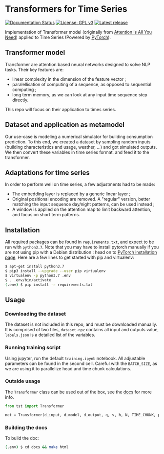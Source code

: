 # Transformers for Time Series

[![Documentation Status](https://readthedocs.org/projects/timeseriestransformer/badge/?version=latest)](https://timeseriestransformer.readthedocs.io/en/latest/?badge=latest) [![License: GPL v3](https://img.shields.io/badge/License-GPLv3-blue.svg)](https://www.gnu.org/licenses/gpl-3.0) [![Latest release](https://img.shields.io/github/release/maxjcohen/transformer.svg)](https://github.com/maxjcohen/transformer/releases/latest)

Implementation of Transformer model (originally from [Attention is All You Need](https://arxiv.org/abs/1706.03762)) applied to Time Series (Powered by [PyTorch](https://pytorch.org/)).

## Transformer model

Transformer are attention based neural networks designed to solve NLP tasks. Their key features are:

- linear complexity in the dimension of the feature vector ;
- paralellisation of computing of a sequence, as opposed to sequential computing ;
- long term memory, as we can look at any input time sequence step directly.

This repo will focus on their application to times series.

## Dataset and application as metamodel

Our use-case is modeling a numerical simulator for building consumption prediction. To this end, we created a dataset by sampling random inputs (building characteristics and usage, weather, ...) and got simulated outputs. We then convert these variables in time series format, and feed it to the transformer.

## Adaptations for time series

In order to perform well on time series, a few adjustments had to be made:

- The embedding layer is replaced by a generic linear layer ;
- Original positional encoding are removed. A "regular" version, better matching the input sequence day/night patterns, can be used instead ;
- A window is applied on the attention map to limit backward attention, and focus on short term patterns.

## Installation

All required packages can be found in `requirements.txt`, and expect to be run with `python3.7`. Note that you may have to install pytorch manually if you are not using pip with a Debian distribution : head on to [PyTorch installation page](https://pytorch.org/get-started/locally/). Here are a few lines to get started with pip and virtualenv:

```bash
$ apt-get install python3.7
$ pip3 install --upgrade --user pip virtualenv
$ virtualenv -p python3.7 .env
$ . .env/bin/activate
(.env) $ pip install -r requirements.txt
```

## Usage

### Downloading the dataset

The dataset is not included in this repo, and must be downloaded manually. It is comprised of two files, `dataset.npz` contains all input and outputs value, `labels.json` is a detailed list of the variables.

### Running training script

Using jupyter, run the default `training.ipynb` notebook. All adjustable parameters can be found in the second cell. Careful with the `BATCH_SIZE`, as we are using it to parallelize head and time chunk calculations.

### Outside usage

The `Transformer` class can be used out of the box, see the [docs](https://timeseriestransformer.readthedocs.io/en/latest/?badge=latest) for more info.

```python
from tst import Transformer

net = Transformer(d_input, d_model, d_output, q, v, h, N, TIME_CHUNK, pe)
```

### Building the docs

To build the doc:

```bash
(.env) $ cd docs && make html
```
